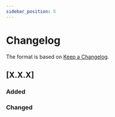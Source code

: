 ```yaml
---
sidebar_position: 5
---
```

# Changelog

The format is based on [Keep a Changelog](https://keepachangelog.com/en/1.0.0/).

## [X.X.X]

### Added

### Changed
